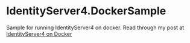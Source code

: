 # IdentityServer4.DockerSample
Sample for running IdentityServer4 on docker. Read through my post at [IdentityServer4 on Docker](http://ankitbko.github.io/2016/03/IdentityServer4-on-Docker/)
